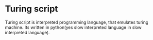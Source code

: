 # Turing script
Turing script is interpreted programming language, that emulates turing machine. Its written in python(yes slow interpreted language in slow interpreted language).